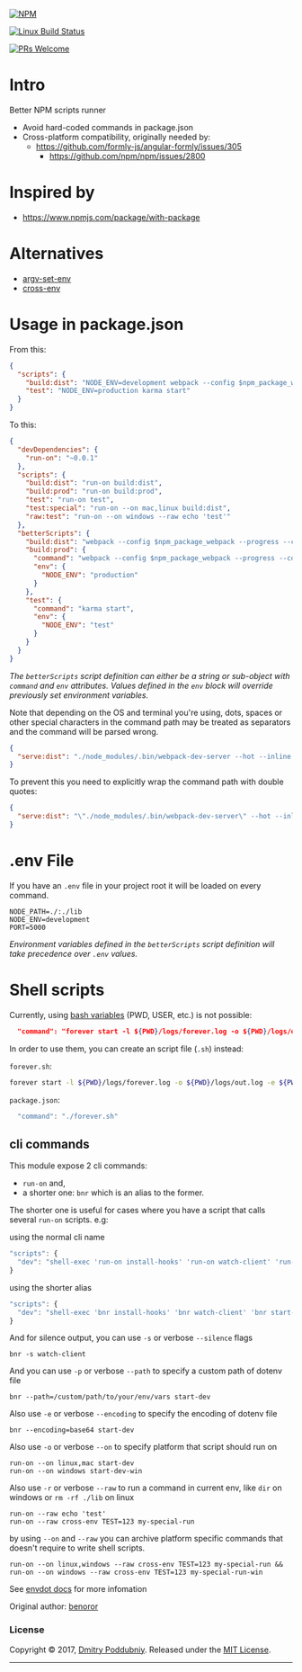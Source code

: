 [![NPM](https://nodei.co/npm/run-on.png)](https://npmjs.org/package/run-on)

[![Linux Build Status](https://img.shields.io/travis/mr47/run-on.svg?style=flat&label=Travis)](https://travis-ci.org/mr47/run-on)

[![PRs Welcome](https://img.shields.io/badge/PRs-welcome-brightgreen.svg?style=flat-square)](http://makeapullrequest.com)

# Intro

Better NPM scripts runner

- Avoid hard-coded commands in package.json
- Cross-platform compatibility, originally needed by:
    - https://github.com/formly-js/angular-formly/issues/305
        - https://github.com/npm/npm/issues/2800

# Inspired by

- https://www.npmjs.com/package/with-package

# Alternatives

- [argv-set-env](https://github.com/kentcdodds/argv-set-env)
- [cross-env](https://github.com/kentcdodds/cross-env)

# Usage in package.json

From this:
```JSON
{
  "scripts": {
    "build:dist": "NODE_ENV=development webpack --config $npm_package_webpack --progress --colors",
    "test": "NODE_ENV=production karma start"
  }
}
```

To this:
```JSON
{
  "devDependencies": {
    "run-on": "~0.0.1"
  },
  "scripts": {
    "build:dist": "run-on build:dist",
    "build:prod": "run-on build:prod",
    "test": "run-on test",
    "test:special": "run-on --on mac,linux build:dist",
    "raw:test": "run-on --on windows --raw echo 'test'"
  },
  "betterScripts": {
    "build:dist": "webpack --config $npm_package_webpack --progress --colors",
    "build:prod": {
      "command": "webpack --config $npm_package_webpack --progress --colors",
      "env": {
        "NODE_ENV": "production"
      }
    },
    "test": {
      "command": "karma start",
      "env": {
        "NODE_ENV": "test"
      }
    }
  }
}
```

_The `betterScripts` script definition can either be a string or sub-object with `command` and `env` attributes. Values defined in the `env` block will override previously set environment variables._

Note that depending on the OS and terminal you're using, dots, spaces or other special characters in the command path may be treated as separators and the command will be parsed wrong.

```JSON
{
  "serve:dist": "./node_modules/.bin/webpack-dev-server --hot --inline --config webpack/development.js"
}
```

To prevent this you need to explicitly wrap the command path with double quotes:

```JSON
{
  "serve:dist": "\"./node_modules/.bin/webpack-dev-server\" --hot --inline --config webpack/development.js"
}
```

# .env File

If you have an `.env` file in your project root it will be loaded on every command.

```
NODE_PATH=./:./lib
NODE_ENV=development
PORT=5000
```

_Environment variables defined in the `betterScripts` script definition will take precedence over `.env` values._

# Shell scripts

Currently, using [bash variables](http://tldp.org/LDP/abs/html/internalvariables.html) (PWD, USER, etc.) is not possible:

``` JSON
  "command": "forever start -l ${PWD}/logs/forever.log -o ${PWD}/logs/out.log -e ${PWD}/logs/errors.log -a index.js",
```

In order to use them, you can create an script file (`.sh`) instead:

`forever.sh`:
``` bash
forever start -l ${PWD}/logs/forever.log -o ${PWD}/logs/out.log -e ${PWD}/logs/errors.log -a index.js
```

`package.json`:
``` javascript
  "command": "./forever.sh"
```

## cli commands

This module expose 2 cli commands:
- `run-on` and,
- a shorter one: `bnr` which is an alias to the former.

The shorter one is useful for cases where you have a script that calls several `run-on` scripts. e.g:

using the normal cli name

```javascript
"scripts": {
  "dev": "shell-exec 'run-on install-hooks' 'run-on watch-client' 'run-on start-dev' 'run-on start-dev-api' 'run-on start-dev-worker' 'run-on start-dev-socket'",
}
```

using the shorter alias

```javascript
"scripts": {
  "dev": "shell-exec 'bnr install-hooks' 'bnr watch-client' 'bnr start-dev' 'bnr start-dev-api' 'bnr start-dev-worker' 'bnr start-dev-socket'",
}
```

And for silence output, you can use `-s` or verbose `--silence` flags

```
bnr -s watch-client
```

And you can use `-p` or verbose `--path` to specify a custom path of dotenv file

```
bnr --path=/custom/path/to/your/env/vars start-dev
```

Also use `-e` or verbose `--encoding` to specify the encoding of dotenv file

```
bnr --encoding=base64 start-dev
```

Also use `-o` or verbose `--on` to specify platform that script should run on
```
run-on --on linux,mac start-dev
run-on --on windows start-dev-win
```
Also use `-r` or verbose `--raw` to run a command in current env, like `dir` on windows or `rm -rf ./lib` on linux

```
run-on --raw echo 'test'
run-on --raw cross-env TEST=123 my-special-run
```


by using `--on` and `--raw` you can archive platform specific commands that doesn't require to write shell scripts.

```
run-on --on linux,windows --raw cross-env TEST=123 my-special-run && run-on --on windows --raw cross-env TEST=123 my-special-run-win
```

See [envdot docs](https://github.com/motdotla/dotenv) for more infomation

Original author: [benoror](https://github.com/benoror/better-npm-run)

### License

Copyright © 2017, [Dmitry Poddubniy](https://github.com/mr47).
Released under the [MIT License](LICENSE).

***
